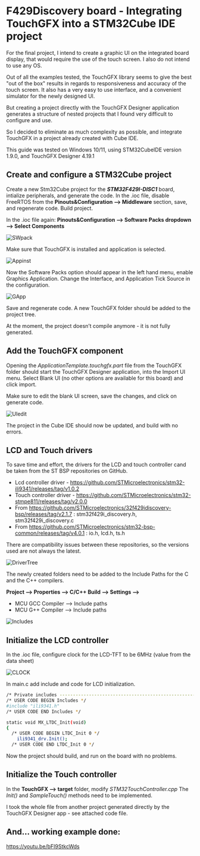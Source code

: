 #  F429Discovery board - Integrating TouchGFX into a STM32Cube IDE project

For the final project, I intend to create a graphic UI on the integrated board display, that would require the use of the touch screen. I also do not intend to use any OS. 

Out of all the examples tested, the TouchGFX library seems to give the best "out of the box" results in regards to responsiveness and accuracy of the touch screen. It also has a very easy to use interface, and a convenient simulator for the newly designed UI. 

But creating a project directly with the TouchGFX Designer application generates a structure of nested projects that I found very difficult to configure and use. 

So I decided to eliminate as much complexity as possible, and integrate TouchGFX in a project already created with Cube IDE. 

This guide was tested on Windows 10/11, using STM32CubeIDE version 1.9.0, and TouchGFX Designer 4.19.1

## Create and configure a STM32Cube project
Create a new Stm32Cube project for the **_STM32F429I-DISC1_** board, intialize peripherals, and generate the code. 
In the .ioc file, disable FreeRTOS from the  **Pinouts&Configuration --> Middleware** section, save, and regenerate code. 
Build project. 

In the .ioc file again:  **Pinouts&Configuration --> Software Packs dropdown --> Select Components**

![SWpack](https://github.com/snkYmkrct/Making_Embedded_Systems_Course/blob/main/TouchGFX%20%26%20STM32CUBE%20Example/Images/01.png?raw=true)

Make sure that TouchGFX is installed and application is selected. 

![Appinst](https://github.com/snkYmkrct/Making_Embedded_Systems_Course/blob/main/TouchGFX%20%26%20STM32CUBE%20Example/Images/02.png?raw=true)

Now the Software Packs option should appear in the left hand menu, enable Graphics Application.
Change the Interface, and Application Tick Source in the configuration. 

![GApp](https://github.com/snkYmkrct/Making_Embedded_Systems_Course/blob/main/TouchGFX%20%26%20STM32CUBE%20Example/Images/03.png?raw=true)

Save and regenerate code. A new TouchGFX folder should be added to the project tree. 

At the moment, the project doesn’t compile anymore - it is not fully generated.

## Add the TouchGFX component
Opening the _ApplicationTemplate.touchgfx.part_ file from the TouchGFX folder should start the TouchGFX Designer application, into the Import UI menu. Select Blank UI (no other options are available for this board) and click import. 

Make sure to edit the blank UI screen, save the changes, and click on generate code. 

![UIedit](https://github.com/snkYmkrct/Making_Embedded_Systems_Course/blob/main/TouchGFX%20%26%20STM32CUBE%20Example/Images/04.png?raw=true)

The project in the Cube IDE should now be updated, and build with no errors. 

## LCD and Touch drivers
To save time and effort, the drivers for the LCD and touch controller cand be taken from the ST BSP repositories on GitHub.

- Lcd controller driver - https://github.com/STMicroelectronics/stm32-ili9341/releases/tag/v1.0.2
- Touch controller driver - https://github.com/STMicroelectronics/stm32-stmpe811/releases/tag/v2.0.0
- From https://github.com/STMicroelectronics/32f429idiscovery-bsp/releases/tag/v2.1.7 : stm32f429i_discovery.h, stm32f429i_discovery.c 
- From https://github.com/STMicroelectronics/stm32-bsp-common/releases/tag/v4.0.1 : io.h, lcd.h, ts.h

There are compatibility issues between these repositories, so the versions used are not always the latest. 

![DriverTree](https://github.com/snkYmkrct/Making_Embedded_Systems_Course/blob/main/TouchGFX%20%26%20STM32CUBE%20Example/Images/05.png?raw=true)

The newly created folders need to be added to the Include Paths for the C and the C++ compilers.

**Project --> Properties --> C/C++ Build --> Settings -->**
- MCU GCC Compiler --> Include paths
- MCU G++ Compiler --> Include paths

![Includes](https://github.com/snkYmkrct/Making_Embedded_Systems_Course/blob/main/TouchGFX%20%26%20STM32CUBE%20Example/Images/06.png?raw=true)


## Initialize the LCD controller 
In the .ioc file, configure clock for the LCD-TFT to be 6MHz (value from the data sheet)

![CLOCK](https://github.com/snkYmkrct/Making_Embedded_Systems_Course/blob/main/TouchGFX%20%26%20STM32CUBE%20Example/Images/07.png?raw=true)

In main.c add include and code for LCD initialization.
```sh
/* Private includes ----------------------------------------------------------*/
/* USER CODE BEGIN Includes */
#include "ili9341.h"
/* USER CODE END Includes */
```
```sh
static void MX_LTDC_Init(void)
{
  /* USER CODE BEGIN LTDC_Init 0 */
	ili9341_drv.Init();
  /* USER CODE END LTDC_Init 0 */
```

Now the project should build, and run on the board with no problems. 

## Initialize the Touch controller 
In the **TouchGFX --> target** folder, modify _STM32TouchController.cpp_ The _Init()_ and _SampleTouch()_ methods need to be implemented. 

I took the whole file from another project generated directly by the TouchGFX Designer app - see attached code file.  

## And... working example done: 
https://youtu.be/bFI9StkcWds


